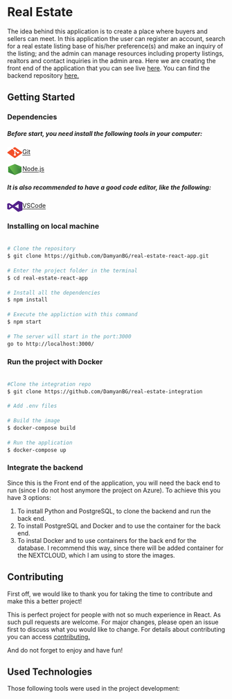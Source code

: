 # Real Estate

The idea behind this application is to create a place where buyers and sellers can meet. In this
application the user can register an account, search for a real estate listing base of his/her
preference(s) and make an inquiry of the listing; and the admin can manage resources including
property listings, realtors and contact inquiries in the admin area. Here we are creating the front
end of the application that you can see live
[here](https://real-estate-react-app.onrender.com). You can find the backend repository
[here.](https://github.com/DamyanBG/real-estate-flask-rest-api)


## Getting Started

### Dependencies

##### Before start, you need install the following tools in your computer:

<img align="center" alt="GIT" height="25" width="35" src="https://raw.githubusercontent.com/devicons/devicon/master/icons/git/git-original.svg" style="max-width:100%;">[Git](https://git-scm.com)</img>

<img align="center" alt="NodeJS" height="25" width="35" src="https://raw.githubusercontent.com/devicons/devicon/master/icons/nodejs/nodejs-original.svg" style="max-width:100%;">[Node.js](https://nodejs.org/en/)</img>

##### It is also recommended to have a good code editor, like the following:

<img align="center" alt="VisualStudioCode" height="25" width="35" src="https://raw.githubusercontent.com/devicons/devicon/master/icons/visualstudio/visualstudio-plain.svg" style="max-width:100%;">[VSCode](https://code.visualstudio.com/)</img>

### Installing on local machine

```bash

# Clone the repository
$ git clone https://github.com/DamyanBG/real-estate-react-app.git

# Enter the project folder in the terminal
$ cd real-estate-react-app

# Install all the dependencies
$ npm install

# Execute the appliction with this command
$ npm start

# The server will start in the port:3000
go to http://localhost:3000/

```

### Run the project with Docker

```bash

#Clone the integration repo
$ git clone https://github.com/DamyanBG/real-estate-integration

# Add .env files

# Build the image
$ docker-compose build

# Run the application
$ docker-compose up

```

### Integrate the backend

Since this is the Front end of the application, you will need the back end to run (since I do not host anymore the project on Azure).
To achieve this you have 3 options:

1. To install Python and PostgreSQL, to clone the backend and run the back end.
2. To install PostgreSQL and Docker and to use the container for the back end.
3. To instal Docker and to use containers for the back end for the database. I recommend this way, since there will be added
container for the NEXTCLOUD, which I am using to store the images.

## Contributing

First off, we would like to thank you for taking the time to contribute and make this a better
project!

This is perfect project for people with not so much experience in React. As such pull requests are
welcome. For major changes, please open an issue first to discuss what you would like to change. For
details about contributing you can access
[contributing.](https://github.com/DamyanBG/real-estate-react-app/blob/main/CONTRIBUTING.md)

And do not forget to enjoy and have fun!


## Used Technologies

Those following tools were used in the project development:

